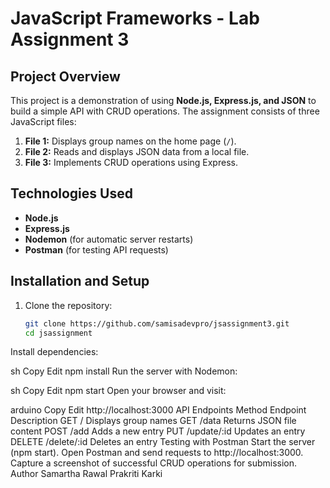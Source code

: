 # JavaScript Frameworks - Lab Assignment 3

## Project Overview
This project is a demonstration of using **Node.js, Express.js, and JSON** to build a simple API with CRUD operations. The assignment consists of three JavaScript files:  

1. **File 1:** Displays group names on the home page (`/`).  
2. **File 2:** Reads and displays JSON data from a local file.  
3. **File 3:** Implements CRUD operations using Express.  

## Technologies Used
- **Node.js**  
- **Express.js**  
- **Nodemon** (for automatic server restarts)  
- **Postman** (for testing API requests)  

## Installation and Setup
1. Clone the repository:
   ```sh
   git clone https://github.com/samisadevpro/jsassignment3.git
   cd jsassignment
Install dependencies:

sh
Copy
Edit
npm install
Run the server with Nodemon:

sh
Copy
Edit
npm start
Open your browser and visit:

arduino
Copy
Edit
http://localhost:3000
API Endpoints
Method	Endpoint	Description
GET	/	Displays group names
GET	/data	Returns JSON file content
POST	/add	Adds a new entry
PUT	/update/:id	Updates an entry
DELETE	/delete/:id	Deletes an entry
Testing with Postman
Start the server (npm start).
Open Postman and send requests to http://localhost:3000.
Capture a screenshot of successful CRUD operations for submission.
Author
Samartha Rawal
Prakriti Karki
